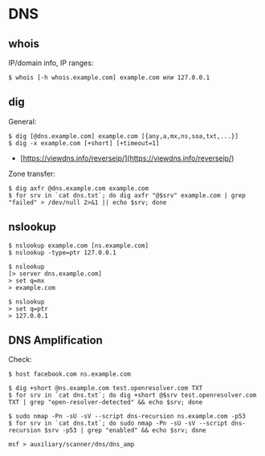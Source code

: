 # DNS




## whois

IP/domain info, IP ranges:

```
$ whois [-h whois.example.com] example.com или 127.0.0.1
```




## dig

General:

```
$ dig [@dns.example.com] example.com [{any,a,mx,ns,soa,txt,...}]
$ dig -x example.com [+short] [+timeout=1]
```

* [https://viewdns.info/reverseip/](https://viewdns.info/reverseip/)

Zone transfer:

```
$ dig axfr @dns.example.com example.com
$ for srv in `cat dns.txt`; do dig axfr "@$srv" example.com | grep "failed" > /dev/null 2>&1 || echo $srv; done
```




## nslookup

```
$ nslookup example.com [ns.example.com]
$ nslookup -type=ptr 127.0.0.1

$ nslookup
[> server dns.example.com]
> set q=mx
> example.com

$ nslookup
> set q=ptr
> 127.0.0.1
```




## DNS Amplification

Check:

```
$ host facebook.com ns.example.com

$ dig +short @ns.example.com test.openresolver.com TXT
$ for srv in `cat dns.txt`; do dig +short @$srv test.openresolver.com TXT | grep "open-resolver-detected" && echo $srv; done

$ sudo nmap -Pn -sU -sV --script dns-recursion ns.example.com -p53
$ for srv in `cat dns.txt`; do sudo nmap -Pn -sU -sV --script dns-recursion $srv -p53 | grep "enabled" && echo $srv; done

msf > auxiliary/scanner/dns/dns_amp
```
